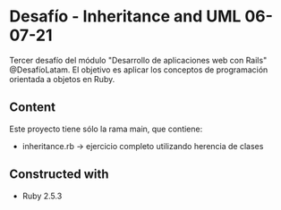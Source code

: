 # Desafío - Inheritance and UML 06-07-21

Tercer desafío del módulo "Desarrollo de aplicaciones web con Rails" @DesafíoLatam. El objetivo es aplicar los conceptos de programación orientada a objetos en Ruby.

## Content

Este proyecto tiene sólo la rama main, que contiene:
* inheritance.rb -> ejercicio completo utilizando herencia de clases

## Constructed with
* Ruby 2.5.3